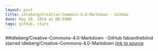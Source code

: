 ```yaml
---
layout: post
title: idleberg/Creative-Commons-4.0-Markdown · GitHub
date: May 28, 2014 at 06:59AM
tags: github, stars
---
```

##idleberg/Creative-Commons-4.0-Markdown · GitHub
fabiantheblind starred idleberg/Creative-Commons-4.0-Markdown
[link to source](http://ift.tt/1oIiSPU) 
